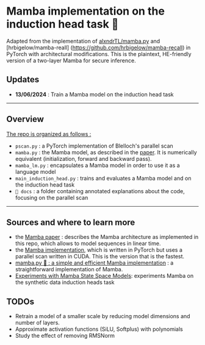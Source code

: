 # Mamba implementation on the induction head task 🐍
Adapted from the implementation of [alxndrTL/mamba.py](https://github.com/alxndrTL/mamba.py) and [hrbigelow/mamba-reall] (https://github.com/hrbigelow/mamba-recall) in PyTorch with architectural modifications. This is the plaintext, HE-friendly version of a two-layer Mamba for secure inference.

## Updates
- <b>13/06/2024</b> : Train a Mamba model on the induction head task 
___
## Overview

<u>The repo is organized as follows : </u>
- `pscan.py` : a PyTorch implementation of Blelloch's parallel scan
- `mamba.py` : the Mamba model, as described in the [paper](https://arxiv.org/abs/2312.00752). It is numerically equivalent (initialization, forward and backward pass).
- `mamba_lm.py` : encapsulates a Mamba model in order to use it as a language model
- `main_induction_head.py` : trains and evaluates a Mamba model and on the induction head task
- `📁 docs` : a folder containing annotated explanations about the code, focusing on the parallel scan

___
## Sources and where to learn more
- the [Mamba paper](https://arxiv.org/abs/2312.00752) : describes the Mamba architecture as implemented in this repo, which allows to model sequences in linear time.
- the [Mamba implementation](https://github.com/state-spaces/mamba), which is written in PyTorch but uses a parallel scan written in CUDA. This is the version that is the fastest. 
- [mamba.py 🐍 : a simple and efficient Mamba implementation](https://github.com/alxndrTL/mamba.py) : a straightforward implementation of Mamba.
- [Experiments with Mamba State Space Models](https://github.com/hrbigelow/mamba-recall): experiments Mamba on the synthetic data induction heads task


## TODOs
- Retrain a model of a smaller scale by reducing model dimensions and number of layers.
- Approximate activation functions (SiLU, Softplus) with polynomials
- Study the effect of removing RMSNorm